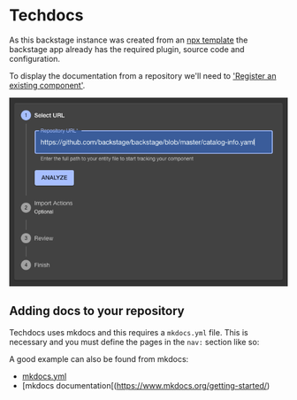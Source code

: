 # Techdocs

As this backstage instance was created from an [npx template](https://backstage.io/docs/getting-started/create-an-app#create-an-app) the backstage app already has the required plugin, source code and configuration.

To display the documentation from a repository we'll need to ['Register an existing component'](https://backstage.io/docs/getting-started/configuration#register-an-existing-component).

![](images/register-existing-component.png)

## Adding docs to your repository

Techdocs uses mkdocs and this requires a `mkdocs.yml` file. This is necessary and you must define the pages in the `nav:` section like so:


A good example can also be found from mkdocs:
- [mkdocs.yml](https://github.com/mkdocs/mkdocs/blob/master/mkdocs.yml)
- [mkdocs documentation[(https://www.mkdocs.org/getting-started/)
